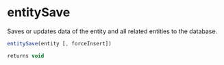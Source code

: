 # entitySave

Saves or updates data of the entity and all related entities to the database.

```javascript
entitySave(entity [, forceInsert])
```

```javascript
returns void
```
